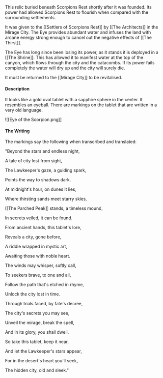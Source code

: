 This relic buried beneath Scorpions Rest shortly after it was founded. Its power had allowed Scorpions Rest to flourish when compared with the surrounding settlements. 

It was given to the [[Settlers of Scorpions Rest]] by [[The Architects]] in the Mirage City. The Eye provides abundant water and infuses the land with arcane energy strong enough to cancel out the negative effects of [[The Thirst]].

The Eye has long since been losing its power, as it stands it is deployed in a [[The Shrine]]. This has allowed it to manifest water at the top of the canyon, which flows through the city and the catacombs. If its power fails completely the water will dry up and the city will surely die.

It must be returned to the [[Mirage City]] to be revitalised.

#### Description
It looks like a gold oval tablet with a sapphire sphere in the center. It resembles an eyeball. There are markings on the tablet that are written in a very old language.

![[Eye of the Scorpion.png]]

#### The Writing
The markings say the following when transcribed and translated:

"Beyond the stars and endless night,

A tale of city lost from sight,

The Lawkeeper's gaze, a guiding spark,

Points the way to shadows dark.

At midnight's hour, on dunes it lies,

Where thirsting sands meet starry skies,

[[The Parched Peak]] stands, a timeless mound,

In secrets veiled, it can be found.

From ancient hands, this tablet's lore,

Reveals a city, gone before,

A riddle wrapped in mystic art,

Awaiting those with noble heart.

The winds may whisper, softly call,

To seekers brave, to one and all,

Follow the path that's etched in rhyme,

Unlock the city lost in time.

Through trials faced, by fate's decree,

The city's secrets you may see,

Unveil the mirage, break the spell,

And in its glory, you shall dwell.

So take this tablet, keep it near,

And let the Lawkeeper's stars appear,

For in the desert's heart you'll seek,

The hidden city, old and sleek."


